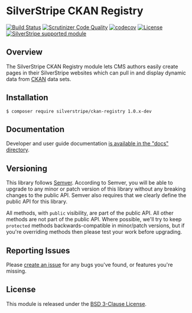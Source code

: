 # SilverStripe CKAN Registry

[![Build Status](https://api.travis-ci.com/silverstripe/silverstripe-ckan-registry.svg?branch=1)](https://travis-ci.com/silverstripe/silverstripe-ckan-registry)
[![Scrutinizer Code Quality](https://scrutinizer-ci.com/g/silverstripe/silverstripe-ckan-registry/badges/quality-score.png?b=master)](https://scrutinizer-ci.com/g/silverstripe/silverstripe-ckan-registry/?branch=master)
[![codecov](https://codecov.io/gh/silverstripe/silverstripe-ckan-registry/branch/master/graph/badge.svg)](https://codecov.io/gh/silverstripe/silverstripe-ckan-registry)
[![License](https://poser.pugx.org/silverstripe/ckan-registry/license.svg)](https://github.com/silverstripe/silverstripe-ckan-registry#license)
[![SilverStripe supported module](https://img.shields.io/badge/silverstripe-supported-0071C4.svg)](https://www.silverstripe.org/software/addons/silverstripe-commercially-supported-module-list/)

## Overview

The SilverStripe CKAN Registry module lets CMS authors easily create pages in their SilverStripe websites which can
pull in and display dynamic data from [CKAN](https://ckan.org/) data sets.

## Installation

```
$ composer require silverstripe/ckan-registry 1.0.x-dev
```

## Documentation

Developer and user guide documentation [is available in the "docs" directory](docs/en/index.md).

## Versioning

This library follows [Semver](http://semver.org). According to Semver,
you will be able to upgrade to any minor or patch version of this library
without any breaking changes to the public API. Semver also requires that
we clearly define the public API for this library.

All methods, with `public` visibility, are part of the public API. All
other methods are not part of the public API. Where possible, we'll try
to keep `protected` methods backwards-compatible in minor/patch versions,
but if you're overriding methods then please test your work before upgrading.

## Reporting Issues

Please [create an issue](https://github.com/silverstripe/silverstripe-ckan-registry/issues)
for any bugs you've found, or features you're missing.

## License

This module is released under the [BSD 3-Clause License](LICENSE).

